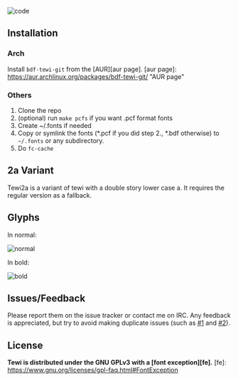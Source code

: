 ![code](http://goput.it/q4y.png)

Installation
------------
### Arch
Install `bdf-tewi-git` from the [AUR][aur page].
[aur page]: https://aur.archlinux.org/packages/bdf-tewi-git/ "AUR page"
### Others
1. Clone the repo
2. (optional) run `make pcfs` if you want .pcf format fonts
3. Create ~/.fonts if needed
3. Copy or symlink the fonts (*.pcf if you did step 2., *.bdf otherwise) to `~/.fonts` or any subdirectory.
4. Do `fc-cache`

2a Variant
----------
Tewi2a is a variant of tewi with a double story lower case a. It requires
the regular version as a fallback.

Glyphs
------
In normal:

![normal](http://goput.it/iueg.png)

In bold:

![bold](http://goput.it/qlk.png)

Issues/Feedback
---------------
Please report them on the issue tracker or contact me on IRC. Any feedback
is appreciated, but try to avoid making duplicate issues (such as
[#1](https://github.com/neeee/tewi-font/issues/1) and
[#2](https://github.com/neeee/tewi-font/issues/2)).

License
-------
**Tewi is distributed under the GNU GPLv3 with a [font exception][fe].**
[fe]: https://www.gnu.org/licenses/gpl-faq.html#FontException
